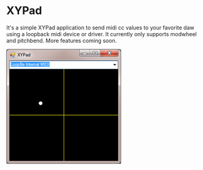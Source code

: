 XYPad
=====

It's a simple XYPad application to send midi cc values to your favorite daw using a loopback midi device or driver.  It currently only supports modwheel and pitchbend. More features coming soon.

![Screenshot of XYPad](https://github.com/ryrun/XYPad/blob/master/screenshot.png?raw=true)
